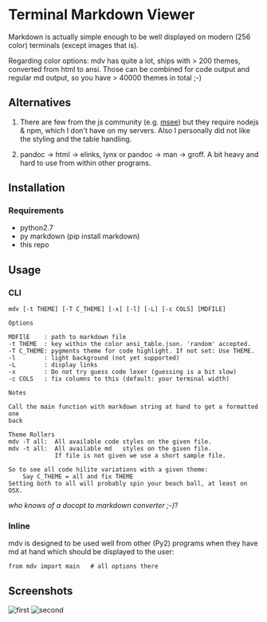 # Terminal Markdown Viewer

Markdown is actually simple enough to be well displayed on modern (256 color) terminals (except images that is).

Regarding color options: mdv has quite a lot, ships with > 200 themes, converted from html to ansi.
Those can be combined for code output and regular md output, so you have > 40000 themes in total ;-)

## Alternatives

1. There are few from the js community (e.g. [msee](https://www.npmjs.com/package/msee)) but they require nodejs & npm, which I don't have on my servers. Also I personally did not like the styling and the table handling.

2. pandoc -> html -> elinks, lynx or pandoc -> man -> groff. A bit heavy and hard to use from within other programs.


## Installation

### Requirements
 
- python2.7
- py markdown (pip install markdown)
- this repo

## Usage

### CLI

    mdv [-t THEME] [-T C_THEME] [-x] [-l] [-L] [-c COLS] [MDFILE]

	Options

    MDFIlE    : path to markdown file
    -t THEME  : key within the color ansi_table.json. 'random' accepted.
    -T C_THEME: pygments theme for code highlight. If not set: Use THEME.
    -l        : light background (not yet supported)
    -L        : display links
    -x        : Do not try guess code lexer (guessing is a bit slow)
    -c COLS   : fix columns to this (default: your terminal width)

	Notes

    Call the main function with markdown string at hand to get a formatted one
    back

    Theme Rollers
    mdv -T all:  All available code styles on the given file.
    mdv -t all:  All available md   styles on the given file.
                 If file is not given we use a short sample file.

    So to see all code hilite variations with a given theme:
        Say C_THEME = all and fix THEME
    Setting both to all will probably spin your beach ball, at least on OSX.


*who knows of a docopt to markdown converter ;-)*?

### Inline

mdv is designed to be used well from other (Py2) programs when they have md at hand which should be displayed to the user:

	from mdv import main   # all options there


## Screenshots

![first](https://github.com/axiros/terminal_markdown_viewer/blob/master/samples/1.png)
![second](https://github.com/axiros/terminal_markdown_viewer/blob/master/samples/2.png)



